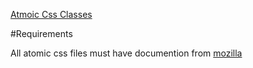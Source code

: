 [Atmoic Css Classes](http://www.cssalchemy.com/)

#Requirements 

All atomic css files must have documention from [mozilla](https://developer.mozilla.org/en-US/docs/Web/CSS)